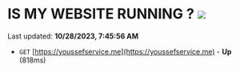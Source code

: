 # IS MY WEBSITE RUNNING ? [![](https://img.shields.io/static/v1?label=Sponsor&message=%E2%9D%A4&logo=GitHub&color=%23fe8e86)](https://github.com/sponsors/<username>)

Last updated: **10/28/2023, 7:45:56 AM**

- `GET` [https://youssefservice.me](https://youssefservice.me) - **Up** (818ms)
